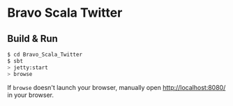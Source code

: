 # Bravo Scala Twitter #

## Build & Run ##

```sh
$ cd Bravo_Scala_Twitter
$ sbt
> jetty:start
> browse
```

If `browse` doesn't launch your browser, manually open [http://localhost:8080/](http://localhost:8080/) in your browser.
